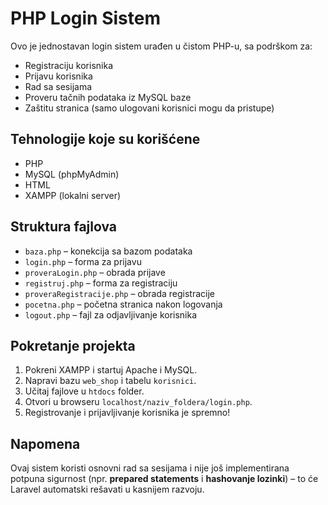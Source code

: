 # PHP Login Sistem

Ovo je jednostavan login sistem urađen u čistom PHP-u, sa podrškom za:

- Registraciju korisnika
- Prijavu korisnika
- Rad sa sesijama
- Proveru tačnih podataka iz MySQL baze
- Zaštitu stranica (samo ulogovani korisnici mogu da pristupe)

## Tehnologije koje su korišćene

- PHP
- MySQL (phpMyAdmin)
- HTML
- XAMPP (lokalni server)

## Struktura fajlova

- `baza.php` – konekcija sa bazom podataka
- `login.php` – forma za prijavu
- `proveraLogin.php` – obrada prijave
- `registruj.php` – forma za registraciju
- `proveraRegistracije.php` – obrada registracije
- `pocetna.php` – početna stranica nakon logovanja
- `logout.php` – fajl za odjavljivanje korisnika

## Pokretanje projekta

1. Pokreni XAMPP i startuj Apache i MySQL.
2. Napravi bazu `web_shop` i tabelu `korisnici`.
3. Učitaj fajlove u `htdocs` folder.
4. Otvori u browseru `localhost/naziv_foldera/login.php`.
5. Registrovanje i prijavljivanje korisnika je spremno!

## Napomena

Ovaj sistem koristi osnovni rad sa sesijama i nije još implementirana potpuna sigurnost (npr. **prepared statements** i **hashovanje lozinki**) – to će Laravel automatski rešavati u kasnijem razvoju.

